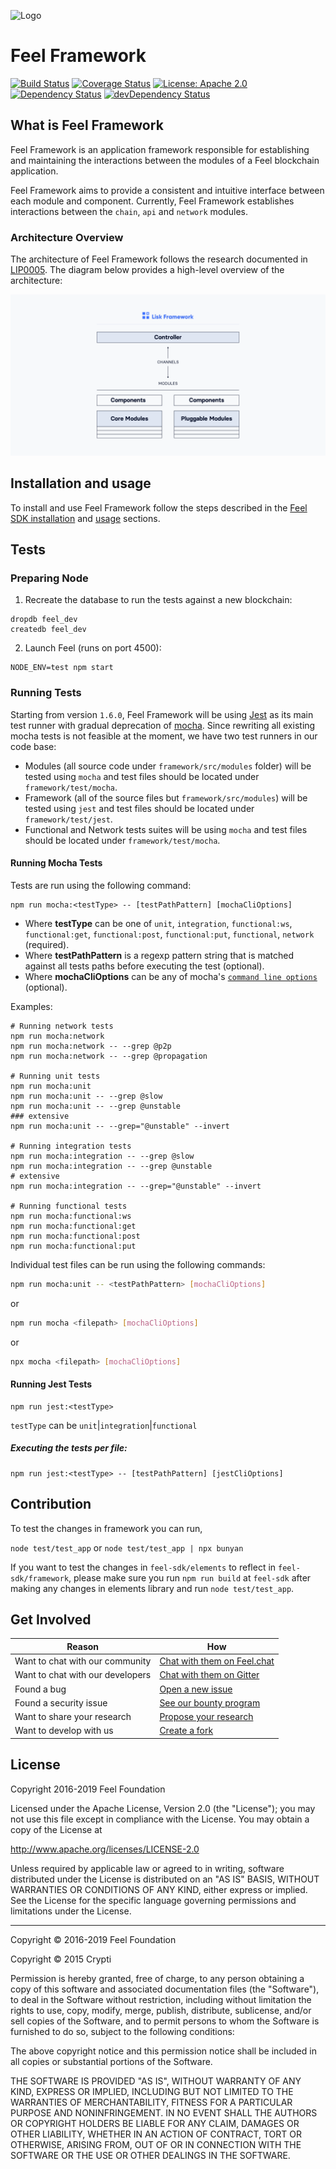 ![Logo](../docs/assets/banner_framework.png)

# Feel Framework

[![Build Status](https://jenkins.feel.surf/buildStatus/icon?job=feel-core/development)](https://jenkins.feel.surf/job/feel-core/job/development)
[![Coverage Status](https://coveralls.io/repos/github/feelfoundation/feel/badge.svg?branch=development)](https://coveralls.io/github/feelfoundation/feel?branch=development)
[![License: Apache 2.0](https://img.shields.io/badge/License-Apache%202.0-blue.svg)](http://www.apache.org/licenses/LICENSE-2.0)
<a href="https://david-dm.org/feelfoundation/feel"><img src="https://david-dm.org/feelfoundation/feel.svg" alt="Dependency Status"></a>
<a href="https://david-dm.org/feelfoundation/feel/?type=dev"><img src="https://david-dm.org/feelfoundation/feel/dev-status.svg" alt="devDependency Status"></a>

## What is Feel Framework

Feel Framework is an application framework responsible for establishing and maintaining the interactions between the modules of a Feel blockchain application.

Feel Framework aims to provide a consistent and intuitive interface between each module and component. Currently, Feel Framework establishes interactions between the `chain`, `api` and `network` modules.

### Architecture Overview

The architecture of Feel Framework follows the research documented in [LIP0005](https://github.com/feelfoundation/lips/blob/master/proposals/lip-0005.md). The diagram below provides a high-level overview of the architecture:

![Logo](./docs/assets/diagram_framework.png)

## Installation and usage

To install and use Feel Framework follow the steps described in the [Feel SDK installation](https://github.com/feelfoundation/feel-sdk#installation) and [usage](https://github.com/feelfoundation/feel-sdk#usage) sections.

## Tests

### Preparing Node

1. Recreate the database to run the tests against a new blockchain:

```
dropdb feel_dev
createdb feel_dev
```

2. Launch Feel (runs on port 4500):

```
NODE_ENV=test npm start
```

### Running Tests

Starting from version `1.6.0`, Feel Framework will be using [Jest](https://jestjs.io) as its main test runner with gradual deprecation of [mocha](https://mochajs.org). Since rewriting all existing mocha tests is not feasible at the moment, we have two test runners in our code base:

- Modules (all source code under `framework/src/modules` folder) will be tested using `mocha` and test files should be located under `framework/test/mocha`.
- Framework (all of the source files but `framework/src/modules`) will be tested using `jest` and test files should be located under `framework/test/jest`.
- Functional and Network tests suites will be using `mocha` and test files should be located under `framework/test/mocha`.

#### Running Mocha Tests

Tests are run using the following command:

```
npm run mocha:<testType> -- [testPathPattern] [mochaCliOptions]
```

- Where **testType** can be one of `unit`, `integration`, `functional:ws`, `functional:get`, `functional:post`, `functional:put`, `functional`, `network` (required).
- Where **testPathPattern** is a regexp pattern string that is matched against all tests paths before executing the test (optional).
- Where **mochaCliOptions** can be any of mocha's [`command line options`](https://mochajs.org/#command-line-usage) (optional).

Examples:

```
# Running network tests
npm run mocha:network
npm run mocha:network -- --grep @p2p
npm run mocha:network -- --grep @propagation

# Running unit tests
npm run mocha:unit
npm run mocha:unit -- --grep @slow
npm run mocha:unit -- --grep @unstable
### extensive
npm run mocha:unit -- --grep="@unstable" --invert

# Running integration tests
npm run mocha:integration -- --grep @slow
npm run mocha:integration -- --grep @unstable
# extensive
npm run mocha:integration -- --grep="@unstable" --invert

# Running functional tests
npm run mocha:functional:ws
npm run mocha:functional:get
npm run mocha:functional:post
npm run mocha:functional:put
```

Individual test files can be run using the following commands:

```bash
npm run mocha:unit -- <testPathPattern> [mochaCliOptions]
```

or

```bash
npm run mocha <filepath> [mochaCliOptions]
```

or

```bash
npx mocha <filepath> [mochaCliOptions]
```

#### Running Jest Tests

```
npm run jest:<testType>
```

`testType` can be `unit`|`integration`|`functional`

##### Executing the tests per file:

```
npm run jest:<testType> -- [testPathPattern] [jestCliOptions]
```

## Contribution

To test the changes in framework you can run,

`node test/test_app` or `node test/test_app | npx bunyan`

If you want to test the changes in `feel-sdk/elements` to reflect in `feel-sdk/framework`, please make sure you run `npm run build` at `feel-sdk` after making any changes in elements library and run `node test/test_app`.

## Get Involved

| Reason                           | How                                                                                            |
| -------------------------------- | ---------------------------------------------------------------------------------------------- |
| Want to chat with our community  | [Chat with them on Feel.chat](http://feel.chat)                                                |
| Want to chat with our developers | [Chat with them on Gitter](https://gitter.im/feelfoundation/feel)                                      |
| Found a bug                      | [Open a new issue](https://github.com/feelfoundation/feel/issues/new)                                  |
| Found a security issue           | [See our bounty program](https://blog.feel.surf/announcing-feel-bug-bounty-program-5895bdd46ed4) |
| Want to share your research      | [Propose your research](https://research.feel.surf)                                              |
| Want to develop with us          | [Create a fork](https://github.com/feelfoundation/feel/fork)                                           |

## License

Copyright 2016-2019 Feel Foundation

Licensed under the Apache License, Version 2.0 (the "License");
you may not use this file except in compliance with the License.
You may obtain a copy of the License at

http://www.apache.org/licenses/LICENSE-2.0

Unless required by applicable law or agreed to in writing, software
distributed under the License is distributed on an "AS IS" BASIS,
WITHOUT WARRANTIES OR CONDITIONS OF ANY KIND, either express or implied.
See the License for the specific language governing permissions and
limitations under the License.

---

Copyright © 2016-2019 Feel Foundation

Copyright © 2015 Crypti

Permission is hereby granted, free of charge, to any person obtaining a copy of this software and associated documentation files (the "Software"), to deal in the Software without restriction, including without limitation the rights to use, copy, modify, merge, publish, distribute, sublicense, and/or sell copies of the Software, and to permit persons to whom the Software is furnished to do so, subject to the following conditions:

The above copyright notice and this permission notice shall be included in all copies or substantial portions of the Software.

THE SOFTWARE IS PROVIDED "AS IS", WITHOUT WARRANTY OF ANY KIND, EXPRESS OR IMPLIED, INCLUDING BUT NOT LIMITED TO THE WARRANTIES OF MERCHANTABILITY, FITNESS FOR A PARTICULAR PURPOSE AND NONINFRINGEMENT. IN NO EVENT SHALL THE AUTHORS OR COPYRIGHT HOLDERS BE LIABLE FOR ANY CLAIM, DAMAGES OR OTHER LIABILITY, WHETHER IN AN ACTION OF CONTRACT, TORT OR OTHERWISE, ARISING FROM, OUT OF OR IN CONNECTION WITH THE SOFTWARE OR THE USE OR OTHER DEALINGS IN THE SOFTWARE.

